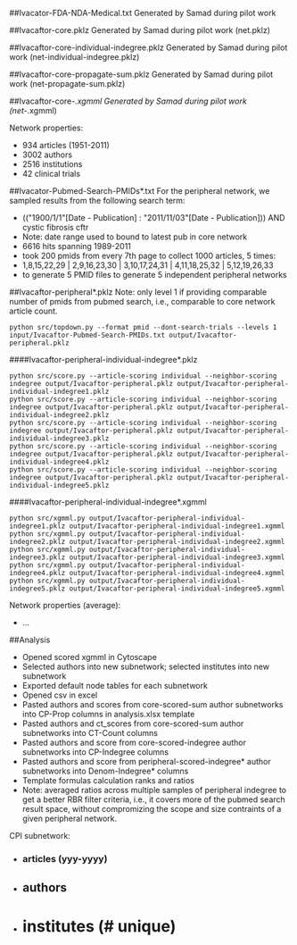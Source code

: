 ##Ivacator-FDA-NDA-Medical.txt
Generated by Samad during pilot work

##Ivacaftor-core.pklz
Generated by Samad during pilot work (net.pklz)

##Ivacaftor-core-individual-indegree.pklz
Generated by Samad during pilot work (net-individual-indegree.pklz)

##Ivacaftor-core-propagate-sum.pklz
Generated by Samad during pilot work (net-propagate-sum.pklz)

##Ivacaftor-core-*.xgmml
Generated by Samad during pilot work (net-*.xgmml)

Network properties:
* 934 articles (1951-2011)
* 3002 authors
* 2516 institutions
* 42 clinical trials

##Ivacator-Pubmed-Search-PMIDs*.txt
For the peripheral network, we sampled results from the following search term:
* (("1900/1/1"[Date - Publication] : "2011/11/03"[Date - Publication])) AND cystic fibrosis cftr  
 * Note: date range used to bound to latest pub in core network
 * 6616 hits spanning 1989-2011 
  * took 200 pmids from every 7th page to collect 1000 articles, 5 times:
   * 1,8,15,22,29 | 2,9,16,23,30 | 3,10,17,24,31 | 4,11,18,25,32 | 5,12,19,26,33
   * to generate 5 PMID files to generate 5 independent peripheral networks

##Ivacaftor-peripheral*.pklz
Note: only level 1 if providing comparable number of pmids from pubmed search, i.e., comparable to core network article count.
```
python src/topdown.py --format pmid --dont-search-trials --levels 1 input/Ivacaftor-Pubmed-Search-PMIDs.txt output/Ivacaftor-peripheral.pklz
``` 

####Ivacaftor-peripheral-individual-indegree*.pklz
```
python src/score.py --article-scoring individual --neighbor-scoring indegree output/Ivacaftor-peripheral.pklz output/Ivacaftor-peripheral-individual-indegree1.pklz
python src/score.py --article-scoring individual --neighbor-scoring indegree output/Ivacaftor-peripheral.pklz output/Ivacaftor-peripheral-individual-indegree2.pklz
python src/score.py --article-scoring individual --neighbor-scoring indegree output/Ivacaftor-peripheral.pklz output/Ivacaftor-peripheral-individual-indegree3.pklz
python src/score.py --article-scoring individual --neighbor-scoring indegree output/Ivacaftor-peripheral.pklz output/Ivacaftor-peripheral-individual-indegree4.pklz
python src/score.py --article-scoring individual --neighbor-scoring indegree output/Ivacaftor-peripheral.pklz output/Ivacaftor-peripheral-individual-indegree5.pklz
```

####Ivacaftor-peripheral-individual-indegree*.xgmml
```
python src/xgmml.py output/Ivacaftor-peripheral-individual-indegree1.pklz output/Ivacaftor-peripheral-individual-indegree1.xgmml
python src/xgmml.py output/Ivacaftor-peripheral-individual-indegree2.pklz output/Ivacaftor-peripheral-individual-indegree2.xgmml
python src/xgmml.py output/Ivacaftor-peripheral-individual-indegree3.pklz output/Ivacaftor-peripheral-individual-indegree3.xgmml
python src/xgmml.py output/Ivacaftor-peripheral-individual-indegree4.pklz output/Ivacaftor-peripheral-individual-indegree4.xgmml
python src/xgmml.py output/Ivacaftor-peripheral-individual-indegree5.pklz output/Ivacaftor-peripheral-individual-indegree5.xgmml
```

Network properties (average):
* ...



##Analysis

* Opened scored xgmml in Cytoscape
* Selected authors into new subnetwork; selected institutes into new subnetwork
* Exported default node tables for each subnetwork
* Opened csv in excel
* Pasted authors and scores from core-scored-sum author subnetworks into CP-Prop columns in analysis.xlsx template
* Pasted authors and ct_scores from core-scored-sum author subnetworks into CT-Count columns
* Pasted authors and score from core-scored-indegree author subnetworks into CP-Indegree columns
* Pasted authors and score from peripheral-scored-indegree* author subnetworks into Denom-Indegree* columns
* Template formulas calculation ranks and ratios
* Note: averaged ratios across multiple samples of peripheral indegree to get a better RBR filter criteria, i.e., it covers more of the pubmed search result space, without compromizing the scope and size contraints of a given peripheral network. 


CPI subnetwork:
* ###  articles (yyy-yyyy)
* ## authors
* # institutes (# unique)
